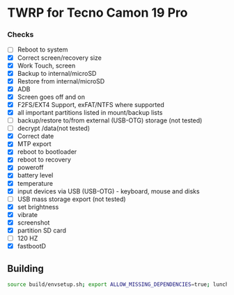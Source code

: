 # TWRP for Tecno Camon 19 Pro

### Checks
- [ ] Reboot to system
- [X] Correct screen/recovery size
- [X] Work Touch, screen
- [X] Backup to internal/microSD
- [X] Restore from internal/microSD
- [X] ADB
- [X] Screen goes off and on
- [X] F2FS/EXT4 Support, exFAT/NTFS where supported
- [X] all important partitions listed in mount/backup lists
- [ ] backup/restore to/from external (USB-OTG) storage (not tested)
- [ ] decrypt /data(not tested)
- [X] Correct date
- [X] MTP export
- [X] reboot to bootloader
- [X] reboot to recovery
- [X] poweroff
- [X] battery level
- [X] temperature
- [X] input devices via USB (USB-OTG) - keyboard, mouse and disks
- [ ] USB mass storage export (not tested)
- [X] set brightness
- [X] vibrate
- [X] screenshot
- [X] partition SD card
- [ ] 120 HZ
- [X] fastbootD

## Building

```bash
source build/envsetup.sh; export ALLOW_MISSING_DEPENDENCIES=true; lunch twrp_CI8n-eng && mka bootimage;
```
